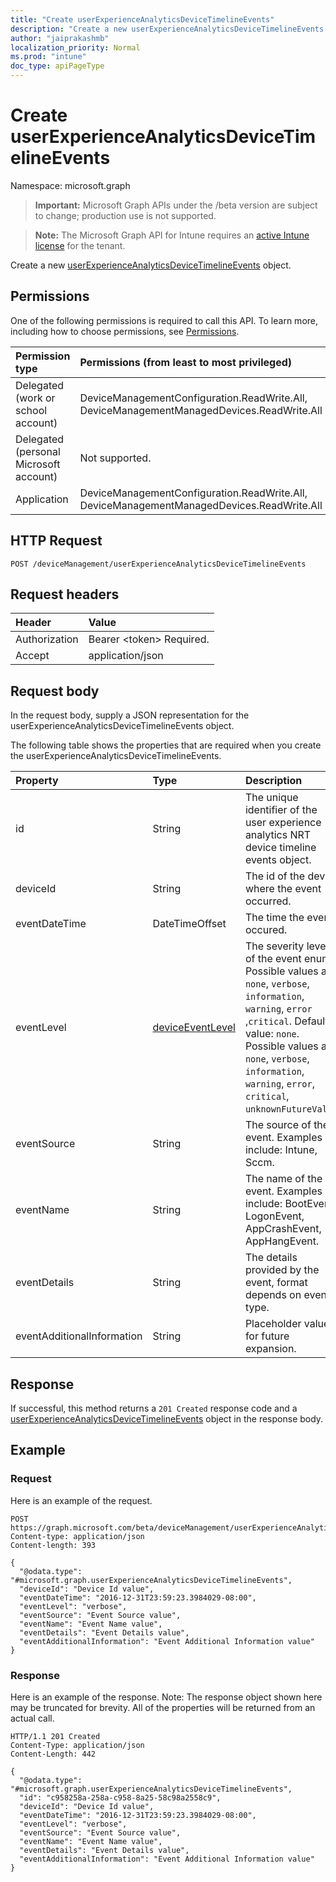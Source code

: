 ```yaml
---
title: "Create userExperienceAnalyticsDeviceTimelineEvents"
description: "Create a new userExperienceAnalyticsDeviceTimelineEvents object."
author: "jaiprakashmb"
localization_priority: Normal
ms.prod: "intune"
doc_type: apiPageType
---
```


# Create userExperienceAnalyticsDeviceTimelineEvents

Namespace: microsoft.graph

> **Important:** Microsoft Graph APIs under the /beta version are subject to change; production use is not supported.

> **Note:** The Microsoft Graph API for Intune requires an [active Intune license](https://go.microsoft.com/fwlink/?linkid=839381) for the tenant.

Create a new [userExperienceAnalyticsDeviceTimelineEvents](../resources/intune-devices-userexperienceanalyticsdevicetimelineevents.md) object.

## Permissions
One of the following permissions is required to call this API. To learn more, including how to choose permissions, see [Permissions](/graph/permissions-reference).

|Permission type|Permissions (from least to most privileged)|
|:---|:---|
|Delegated (work or school account)|DeviceManagementConfiguration.ReadWrite.All, DeviceManagementManagedDevices.ReadWrite.All|
|Delegated (personal Microsoft account)|Not supported.|
|Application|DeviceManagementConfiguration.ReadWrite.All, DeviceManagementManagedDevices.ReadWrite.All|

## HTTP Request
<!-- {
  "blockType": "ignored"
}
-->
``` http
POST /deviceManagement/userExperienceAnalyticsDeviceTimelineEvents
```

## Request headers
|Header|Value|
|:---|:---|
|Authorization|Bearer &lt;token&gt; Required.|
|Accept|application/json|

## Request body
In the request body, supply a JSON representation for the userExperienceAnalyticsDeviceTimelineEvents object.

The following table shows the properties that are required when you create the userExperienceAnalyticsDeviceTimelineEvents.

|Property|Type|Description|
|:---|:---|:---|
|id|String|The unique identifier of the user experience analytics NRT device timeline events object.|
|deviceId|String|The id of the device where the event occurred.|
|eventDateTime|DateTimeOffset|The time the event occured.|
|eventLevel|[deviceEventLevel](../resources/intune-devices-deviceeventlevel.md)|The severity level of the event enum. Possible values are: `none`, `verbose`, `information`, `warning`, `error` ,`critical`. Default value: `none`. Possible values are: `none`, `verbose`, `information`, `warning`, `error`, `critical`, `unknownFutureValue`.|
|eventSource|String|The source of the event. Examples include: Intune, Sccm.|
|eventName|String|The name of the event. Examples include: BootEvent, LogonEvent, AppCrashEvent, AppHangEvent.|
|eventDetails|String|The details provided by the event, format depends on event type.|
|eventAdditionalInformation|String|Placeholder value for future expansion.|



## Response
If successful, this method returns a `201 Created` response code and a [userExperienceAnalyticsDeviceTimelineEvents](../resources/intune-devices-userexperienceanalyticsdevicetimelineevents.md) object in the response body.

## Example

### Request
Here is an example of the request.
``` http
POST https://graph.microsoft.com/beta/deviceManagement/userExperienceAnalyticsDeviceTimelineEvents
Content-type: application/json
Content-length: 393

{
  "@odata.type": "#microsoft.graph.userExperienceAnalyticsDeviceTimelineEvents",
  "deviceId": "Device Id value",
  "eventDateTime": "2016-12-31T23:59:23.3984029-08:00",
  "eventLevel": "verbose",
  "eventSource": "Event Source value",
  "eventName": "Event Name value",
  "eventDetails": "Event Details value",
  "eventAdditionalInformation": "Event Additional Information value"
}
```

### Response
Here is an example of the response. Note: The response object shown here may be truncated for brevity. All of the properties will be returned from an actual call.
``` http
HTTP/1.1 201 Created
Content-Type: application/json
Content-Length: 442

{
  "@odata.type": "#microsoft.graph.userExperienceAnalyticsDeviceTimelineEvents",
  "id": "c958258a-258a-c958-8a25-58c98a2558c9",
  "deviceId": "Device Id value",
  "eventDateTime": "2016-12-31T23:59:23.3984029-08:00",
  "eventLevel": "verbose",
  "eventSource": "Event Source value",
  "eventName": "Event Name value",
  "eventDetails": "Event Details value",
  "eventAdditionalInformation": "Event Additional Information value"
}
```
